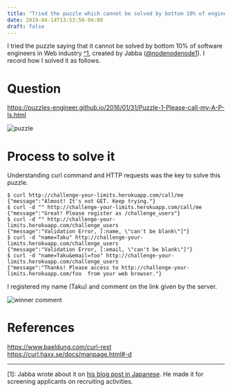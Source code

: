 ```yaml
---
title: "Tried the puzzle which cannot be solved by bottom 10% of engineers"
date: 2019-04-14T13:53:50-04:00
draft: false
---
```


I tried the puzzle saying that it cannot be solved by bottom 10% of software engineers in Web industry [^1](#1), created by Jabba ([@nodenodenode1](https://twitter.com/nodenodenode1)).
I record how I solved it as follows.

# Question

https://puzzles-engineer.github.io/2016/01/31/Puzzle-1-Please-call-my-A-P-Is.html

![puzzle](img/20190414.png "Puzzle")

# Process to solve it

Understanding curl command and HTTP requests was the key to solve this puzzle.

```
$ curl http://challenge-your-limits.herokuapp.com/call/me  
{"message":"Almost! It's not GET. Keep trying."}  
$ curl -d "" http://challenge-your-limits.herokuapp.com/call/me  
{"message":"Great! Please register as /challenge_users"}  
$ curl -d "" http://challenge-your-limits.herokuapp.com/challenge_users  
{"message":"Validation Error, [:name, \"can't be blank\"]"}  
$ curl -d "name=Taku" http://challenge-your-limits.herokuapp.com/challenge_users  
{"message":"Validation Error, [:email, \"can't be blank\"]"}  
$ curl -d "name=Taku&email=foo" http://challenge-your-limits.herokuapp.com/challenge_users  
{"message":"Thanks! Please access to http://challenge-your-limits.herokuapp.com/foo  from your web browser."}  
```

I registered my name (Taku) and comment on the link given by the server.

![winner comment](img/20190414.png "Winner comment")

# References

https://www.baeldung.com/curl-rest  
https://curl.haxx.se/docs/manpage.html#-d


---
<a name="1">[1]:</a> Jabba wrote about it on [his blog post in Japanese](https://www.jabba.cloud/20151130122814/). He made it for screening applicants on recruiting activities.